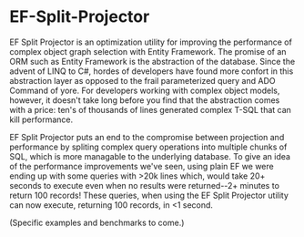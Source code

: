 EF-Split-Projector
==================

EF Split Projector is an optimization utility for improving the performance of complex object graph selection with Entity Framework. The promise of an ORM such as Entity Framework is the abstraction of the database. Since the advent of LINQ to C#, hordes of developers have found more confort in this abstraction layer as opposed to the frail parameterized query and ADO Command of yore. For developers working with complex object models, however, it doesn't take long before you find that the abstraction comes with a price: ten's of thousands of lines generated complex T-SQL that can kill performance.

EF Split Projector puts an end to the compromise between projection and performance by spliting complex query operations into multiple chunks of SQL, which is more managable to the underlying database. To give an idea of the performance improvements we've seen, using plain EF we were ending up with some queries with >20k lines which, would take 20+ seconds to execute even when no results were returned--2+ minutes to return 100 records! These queries, when using the EF Split Projector utility can now execute, returning 100 records, in <1 second. 

(Specific examples and benchmarks to come.)
